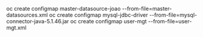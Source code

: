 oc create configmap master-datasource-joao --from-file=master-datasources.xml
oc create configmap mysql-jdbc-driver --from-file=mysql-connector-java-5.1.46.jar
oc create configmap user-mgt --from-file=user-mgt.xml
